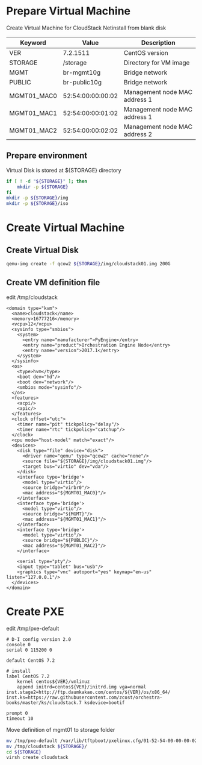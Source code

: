 # Prepare Virtual Machine

Create Virtual Machine for CloudStack
Netinstall from blank disk

Keyword         | Value             | Description
----            | ----              | ----
VER             | 7.2.1511          | CentOS version
STORAGE         | /storage          | Directory for VM image
MGMT            | br-mgmt10g        | Bridge network
PUBLIC          | br-public10g      | Bridge network
MGMT01_MAC0     | 52:54:00:00:00:02 | Management node MAC address 1
MGMT01_MAC1     | 52:54:00:00:01:02 | Management node MAC address 1
MGMT01_MAC2     | 52:54:00:00:02:02 | Management node MAC address 2

## Prepare environment

Virtual Disk is stored at ${STORAGE} directory

~~~bash
if [ ! -d "${STORAGE}" ]; then
    mkdir -p ${STORAGE}
fi
mkdir -p ${STORAGE}/img
mkdir -p ${STORAGE}/iso
~~~

# Create Virtual Machine

## Create Virtual Disk

~~~bash
qemu-img create -f qcow2 ${STORAGE}/img/cloudstack01.img 200G
~~~

## Create VM definition file

edit /tmp/cloudstack

~~~text
<domain type="kvm">
  <name>cloudstack</name>
  <memory>16777216</memory>
  <vcpu>12</vcpu>
  <sysinfo type="smbios">
    <system>
      <entry name="manufacturer">PyEngine</entry>
      <entry name="product">Orchestration Engine Node</entry>
      <entry name="version">2017.1</entry>
    </system>
  </sysinfo>
  <os>
    <type>hvm</type>
    <boot dev="hd"/>
    <boot dev="network"/>
    <smbios mode="sysinfo"/>
  </os>
  <features>
    <acpi/>
    <apic/>
  </features>
  <clock offset="utc">
    <timer name="pit" tickpolicy="delay"/>
    <timer name="rtc" tickpolicy="catchup"/>
  </clock>
  <cpu mode="host-model" match="exact"/>
  <devices>
    <disk type="file" device="disk">
      <driver name="qemu" type="qcow2" cache="none"/>
      <source file="${STORAGE}/img/cloudstack01.img"/>
      <target bus="virtio" dev="vda"/>
    </disk>
    <interface type='bridge'>
      <model type="virtio"/>
      <source bridge="virbr0"/>
      <mac address="${MGMT01_MAC0}"/>
    </interface>
    <interface type='bridge'>
      <model type="virtio"/>
      <source bridge="${MGMT}"/>
      <mac address="${MGMT01_MAC1}"/>
    </interface>
    <interface type='bridge'>
      <model type="virtio"/>
      <source bridge="${PUBLIC}"/>
      <mac address="${MGMT01_MAC2}"/>
    </interface>

    <serial type="pty"/>
    <input type="tablet" bus="usb"/>
    <graphics type="vnc" autoport="yes" keymap="en-us" listen="127.0.0.1"/>
  </devices>
</domain>
~~~

# Create PXE

edit /tmp/pxe-default

~~~text
# D-I config version 2.0
console 0
serial 0 115200 0

default CentOS 7.2

# install
label CentOS 7.2
    kernel centos${VER}/vmlinuz
    append initrd=centos${VER}/initrd.img vga=normal inst.stage2=http://ftp.daumkakao.com/centos/${VER}/os/x86_64/ inst.ks=https://raw.githubusercontent.com/zcost/orchestra-books/master/ks/cloudstack.7 ksdevice=bootif

prompt 0
timeout 10
~~~

Move definition of mgmt01 to storage folder

~~~bash
mv /tmp/pxe-default /var/lib/tftpboot/pxelinux.cfg/01-52-54-00-00-00-02
mv /tmp/cloudstack ${STORAGE}/
cd ${STORAGE}
virsh create cloudstack
~~~
